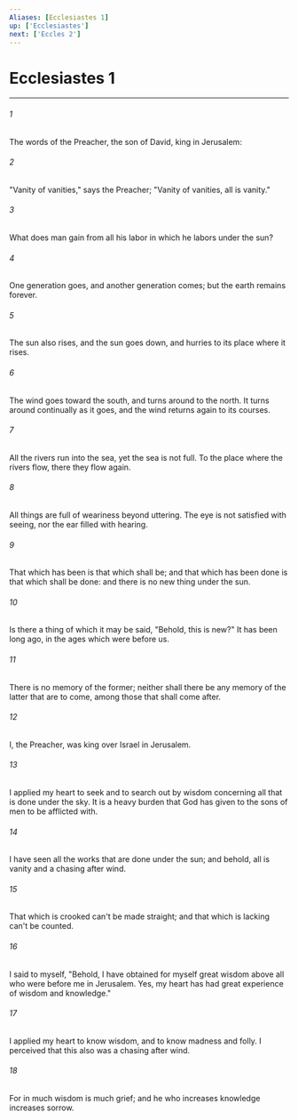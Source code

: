 ```yaml
---
Aliases: [Ecclesiastes 1]
up: ['Ecclesiastes']
next: ['Eccles 2']
---
```

# Ecclesiastes 1
***





###### 1 

The words of the Preacher, the son of David, king in Jerusalem: 



###### 2 

"Vanity of vanities," says the Preacher; "Vanity of vanities, all is vanity." 



###### 3 

What does man gain from all his labor in which he labors under the sun? 



###### 4 

One generation goes, and another generation comes; but the earth remains forever. 



###### 5 

The sun also rises, and the sun goes down, and hurries to its place where it rises. 



###### 6 

The wind goes toward the south, and turns around to the north. It turns around continually as it goes, and the wind returns again to its courses. 



###### 7 

All the rivers run into the sea, yet the sea is not full. To the place where the rivers flow, there they flow again. 



###### 8 

All things are full of weariness beyond uttering. The eye is not satisfied with seeing, nor the ear filled with hearing. 



###### 9 

That which has been is that which shall be; and that which has been done is that which shall be done: and there is no new thing under the sun. 



###### 10 

Is there a thing of which it may be said, "Behold, this is new?" It has been long ago, in the ages which were before us. 



###### 11 

There is no memory of the former; neither shall there be any memory of the latter that are to come, among those that shall come after. 



###### 12 

I, the Preacher, was king over Israel in Jerusalem. 



###### 13 

I applied my heart to seek and to search out by wisdom concerning all that is done under the sky. It is a heavy burden that God has given to the sons of men to be afflicted with. 



###### 14 

I have seen all the works that are done under the sun; and behold, all is vanity and a chasing after wind. 



###### 15 

That which is crooked can't be made straight; and that which is lacking can't be counted. 



###### 16 

I said to myself, "Behold, I have obtained for myself great wisdom above all who were before me in Jerusalem. Yes, my heart has had great experience of wisdom and knowledge." 



###### 17 

I applied my heart to know wisdom, and to know madness and folly. I perceived that this also was a chasing after wind. 



###### 18 

For in much wisdom is much grief; and he who increases knowledge increases sorrow.
